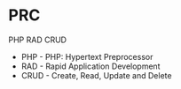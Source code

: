 # PRC
PHP RAD CRUD
- PHP - PHP: Hypertext Preprocessor
- RAD - Rapid Application Development
- CRUD - Create, Read, Update and Delete
